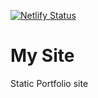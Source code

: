 [![Netlify Status](https://api.netlify.com/api/v1/badges/5826a8d5-54a2-413c-911b-6a59b811a187/deploy-status)](https://app.netlify.com/sites/jsimiyu/deploys)
# My Site
Static Portfolio site